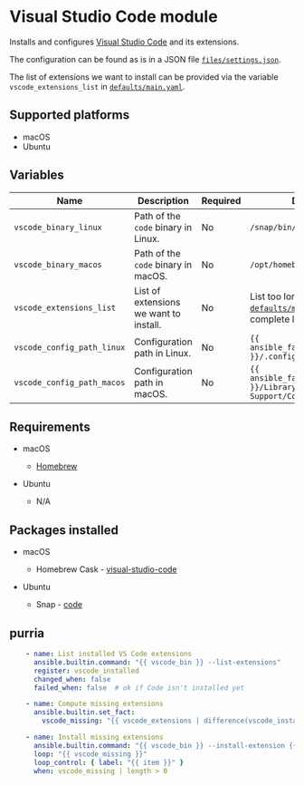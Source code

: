 # Visual Studio Code module

Installs and configures [Visual Studio Code](https://code.visualstudio.com/) and its extensions.

The configuration can be found as is in a JSON file [`files/settings.json`](files/settings.json).

The list of extensions we want to install can be provided via the variable `vscode_extensions_list` in [`defaults/main.yaml`](defaults/main.yaml).

## Supported platforms

* macOS
* Ubuntu

## Variables

| Name                           | Description                           | Required | Default                                                                             |
|--------------------------------|---------------------------------------|----------|-------------------------------------------------------------------------------------|
| `vscode_binary_linux`          | Path of the `code` binary in Linux.   | No       | `/snap/bin/code`                                                                    |
| `vscode_binary_macos`          | Path of the `code` binary in macOS.   | No       | `/opt/homebrew/bin/code`                                                            |
| `vscode_extensions_list`       | List of extensions we want to install. | No       | List too long. See [`defaults/main.yaml`](defaults/main.yaml) for the complete list |
| `vscode_config_path_linux`     | Configuration path in Linux.          | No       | `{{ ansible_facts['user_dir'] }}/.config/Code/User`                                 |
| `vscode_config_path_macos`     | Configuration path in macOS.          | No       | `{{ ansible_facts['user_dir'] }}/Library/Application Support/Code/User`             |

## Requirements

* macOS
  * [Homebrew](../homebrew/README.md)

* Ubuntu
  * N/A

## Packages installed

* macOS
  * Homebrew Cask - [visual-studio-code](https://formulae.brew.sh/cask/visual-studio-code)

* Ubuntu
  * Snap - [code](https://snapcraft.io/code)

## purria

```yaml
    - name: List installed VS Code extensions
      ansible.builtin.command: "{{ vscode_bin }} --list-extensions"
      register: vscode_installed
      changed_when: false
      failed_when: false  # ok if Code isn't installed yet

    - name: Compute missing extensions
      ansible.builtin.set_fact:
        vscode_missing: "{{ vscode_extensions | difference(vscode_installed.stdout_lines | default([])) }}"

    - name: Install missing extensions
      ansible.builtin.command: "{{ vscode_bin }} --install-extension {{ item }}"
      loop: "{{ vscode_missing }}"
      loop_control: { label: "{{ item }}" }
      when: vscode_missing | length > 0
```
